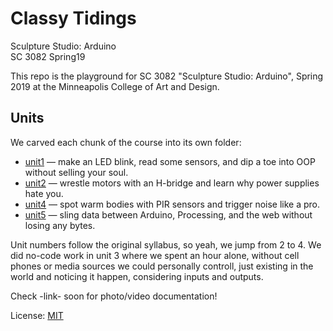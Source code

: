 # Classy Tidings
Sculpture Studio: Arduino  
SC 3082 Spring19

This repo is the playground for SC 3082 "Sculpture Studio: Arduino", Spring 2019 at the Minneapolis College of Art and Design.

## Units

We carved each chunk of the course into its own folder:

- [unit1](unit1/README.md) — make an LED blink, read some sensors, and dip a toe into OOP without selling your soul.
- [unit2](unit2/README.md) — wrestle motors with an H-bridge and learn why power supplies hate you.
- [unit4](unit4/README.md) — spot warm bodies with PIR sensors and trigger noise like a pro.
- [unit5](unit5/README.md) — sling data between Arduino, Processing, and the web without losing any bytes.

Unit numbers follow the original syllabus, so yeah, we jump from 2 to 4. We did no-code work in unit 3 where we spent an hour alone, without cell phones or media sources we could personally controll, just existing in the world and noticing it happen, considering inputs and outputs.

Check -link- soon for photo/video documentation!

License: [MIT](LICENSE)
